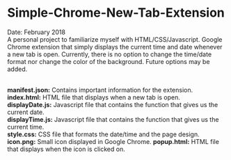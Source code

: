 # Simple-Chrome-New-Tab-Extension
Date: February 2018 </br>
A personal project to familiarize myself with HTML/CSS/Javascript. Google Chrome extension that simply displays the current time and date whenever a new tab is open. Currently, there is no option to change the time/date format nor change the color of the background. Future options may be added. </br> </br>

<b>manifest.json:</b> Contains important information for the extension. </br>
<b>index.html:</b> HTML file that displays when a new tab is open. </br>
<b>displayDate.js:</b> Javascript file that contains the function that gives us the current date. </br>
<b>displayTime.js:</b> Javascript file that contains the function that gives us the current time. </br>
<b>style.css:</b> CSS file that formats the date/time and the page design. </br>
<b>icon.png:</b> Small icon displayed in Google Chrome.
<b>popup.html:</b> HTML file that displays when the icon is clicked on. </br>
